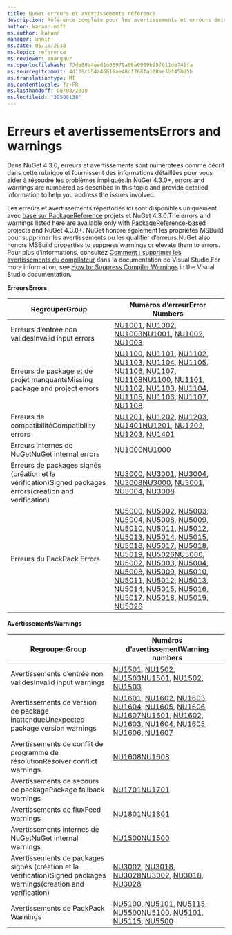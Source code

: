 ```yaml
---
title: NuGet erreurs et avertissements référence
description: Référence complète pour les avertissements et erreurs émises à partir de NuGet pendant différentes opérations NuGet.
author: karann-msft
ms.author: karann
manager: unnir
ms.date: 05/18/2018
ms.topic: reference
ms.reviewer: anangaur
ms.openlocfilehash: 73de86a4eed1a06979a86a0969b95f011de741fa
ms.sourcegitcommit: 4d139cb54a46616ae48d1768fa108ae3bf450d5b
ms.translationtype: MT
ms.contentlocale: fr-FR
ms.lasthandoff: 08/03/2018
ms.locfileid: "39508138"
---
```

# <a name="errors-and-warnings"></a><span data-ttu-id="803ca-103">Erreurs et avertissements</span><span class="sxs-lookup"><span data-stu-id="803ca-103">Errors and warnings</span></span>

<span data-ttu-id="803ca-104">Dans NuGet 4.3.0, erreurs et avertissements sont numérotées comme décrit dans cette rubrique et fournissent des informations détaillées pour vous aider à résoudre les problèmes impliqués.</span><span class="sxs-lookup"><span data-stu-id="803ca-104">In NuGet 4.3.0+, errors and warnings are numbered as described in this topic and provide detailed information to help you address the issues involved.</span></span>

<span data-ttu-id="803ca-105">Les erreurs et avertissements répertoriés ici sont disponibles uniquement avec [basé sur PackageReference](../consume-packages/package-references-in-project-files.md) projets et NuGet 4.3.0.</span><span class="sxs-lookup"><span data-stu-id="803ca-105">The errors and warnings listed here are available only with [PackageReference-based](../consume-packages/package-references-in-project-files.md) projects and NuGet 4.3.0+.</span></span> <span data-ttu-id="803ca-106">NuGet honore également les propriétés MSBuild pour supprimer les avertissements ou les qualifier d’erreurs.</span><span class="sxs-lookup"><span data-stu-id="803ca-106">NuGet also honors MSBuild properties to suppress warnings or elevate them to errors.</span></span> <span data-ttu-id="803ca-107">Pour plus d’informations, consultez [Comment : supprimer les avertissements du compilateur](/visualstudio/ide/how-to-suppress-compiler-warnings) dans la documentation de Visual Studio.</span><span class="sxs-lookup"><span data-stu-id="803ca-107">For more information, see [How to: Suppress Compiler Warnings](/visualstudio/ide/how-to-suppress-compiler-warnings) in the Visual Studio documentation.</span></span>

<span data-ttu-id="803ca-108">**Erreurs**</span><span class="sxs-lookup"><span data-stu-id="803ca-108">**Errors**</span></span>

| <span data-ttu-id="803ca-109">Regrouper</span><span class="sxs-lookup"><span data-stu-id="803ca-109">Group</span></span> | <span data-ttu-id="803ca-110">Numéros d’erreur</span><span class="sxs-lookup"><span data-stu-id="803ca-110">Error Numbers</span></span> |
| --- | --- |
| <span data-ttu-id="803ca-111">Erreurs d’entrée non valides</span><span class="sxs-lookup"><span data-stu-id="803ca-111">Invalid input errors</span></span> | <span data-ttu-id="803ca-112">[NU1001](./errors-and-warnings/NU1001.md), [NU1002](./errors-and-warnings/NU1002.md), [NU1003](./errors-and-warnings/NU1003.md)</span><span class="sxs-lookup"><span data-stu-id="803ca-112">[NU1001](./errors-and-warnings/NU1001.md), [NU1002](./errors-and-warnings/NU1002.md), [NU1003](./errors-and-warnings/NU1003.md)</span></span> |
| <span data-ttu-id="803ca-113">Erreurs de package et de projet manquants</span><span class="sxs-lookup"><span data-stu-id="803ca-113">Missing package and project errors</span></span> | <span data-ttu-id="803ca-114">[NU1100](./errors-and-warnings/NU1100.md), [NU1101](./errors-and-warnings/NU1101.md), [NU1102](./errors-and-warnings/NU1102.md), [NU1103](./errors-and-warnings/NU1103.md), [NU1104](./errors-and-warnings/NU1104.md), [NU1105](./errors-and-warnings/NU1105.md), [NU1106](./errors-and-warnings/NU1106.md), [NU1107](./errors-and-warnings/NU1107.md), [NU1108](./errors-and-warnings/NU1108.md)</span><span class="sxs-lookup"><span data-stu-id="803ca-114">[NU1100](./errors-and-warnings/NU1100.md), [NU1101](./errors-and-warnings/NU1101.md), [NU1102](./errors-and-warnings/NU1102.md), [NU1103](./errors-and-warnings/NU1103.md), [NU1104](./errors-and-warnings/NU1104.md), [NU1105](./errors-and-warnings/NU1105.md), [NU1106](./errors-and-warnings/NU1106.md), [NU1107](./errors-and-warnings/NU1107.md), [NU1108](./errors-and-warnings/NU1108.md)</span></span> |
| <span data-ttu-id="803ca-115">Erreurs de compatibilité</span><span class="sxs-lookup"><span data-stu-id="803ca-115">Compatibility errors</span></span> | <span data-ttu-id="803ca-116">[NU1201](./errors-and-warnings/NU1201.md), [NU1202](./errors-and-warnings/NU1202.md), [NU1203](./errors-and-warnings/NU1203.md), [NU1401](./errors-and-warnings/NU1401.md)</span><span class="sxs-lookup"><span data-stu-id="803ca-116">[NU1201](./errors-and-warnings/NU1201.md), [NU1202](./errors-and-warnings/NU1202.md), [NU1203](./errors-and-warnings/NU1203.md), [NU1401](./errors-and-warnings/NU1401.md)</span></span> |
| <span data-ttu-id="803ca-117">Erreurs internes de NuGet</span><span class="sxs-lookup"><span data-stu-id="803ca-117">NuGet internal errors</span></span> | [<span data-ttu-id="803ca-118">NU1000</span><span class="sxs-lookup"><span data-stu-id="803ca-118">NU1000</span></span>](./errors-and-warnings/NU1000.md) |
| <span data-ttu-id="803ca-119">Erreurs de packages signés (création et la vérification)</span><span class="sxs-lookup"><span data-stu-id="803ca-119">Signed packages errors(creation and verification)</span></span> | <span data-ttu-id="803ca-120">[NU3000](./errors-and-warnings/NU3000.md), [NU3001](./errors-and-warnings/NU3001.md), [NU3004](./errors-and-warnings/NU3004.md), [NU3008](./errors-and-warnings/NU3008.md)</span><span class="sxs-lookup"><span data-stu-id="803ca-120">[NU3000](./errors-and-warnings/NU3000.md), [NU3001](./errors-and-warnings/NU3001.md), [NU3004](./errors-and-warnings/NU3004.md), [NU3008](./errors-and-warnings/NU3008.md)</span></span> |
| <span data-ttu-id="803ca-121">Erreurs du Pack</span><span class="sxs-lookup"><span data-stu-id="803ca-121">Pack Errors</span></span> | <span data-ttu-id="803ca-122">[NU5000](./errors-and-warnings/NU5000.md), [NU5002](./errors-and-warnings/NU5002.md), [NU5003](./errors-and-warnings/NU5003.md), [NU5004](./errors-and-warnings/NU5004.md), [NU5008](./errors-and-warnings/NU5008.md), [NU5009](./errors-and-warnings/NU5009.md), [NU5010](./errors-and-warnings/NU5010.md), [NU5011](./errors-and-warnings/NU5011.md), [NU5012](./errors-and-warnings/NU5012.md), [NU5013](./errors-and-warnings/NU5013.md), [NU5014](./errors-and-warnings/NU5014.md), [NU5015](./errors-and-warnings/NU5015.md), [NU5016](./errors-and-warnings/NU5016.md), [NU5017](./errors-and-warnings/NU5017.md), [NU5018](./errors-and-warnings/NU5018.md), [NU5019](./errors-and-warnings/NU5019.md), [NU5026](./errors-and-warnings/NU5026.md)</span><span class="sxs-lookup"><span data-stu-id="803ca-122">[NU5000](./errors-and-warnings/NU5000.md), [NU5002](./errors-and-warnings/NU5002.md), [NU5003](./errors-and-warnings/NU5003.md), [NU5004](./errors-and-warnings/NU5004.md), [NU5008](./errors-and-warnings/NU5008.md), [NU5009](./errors-and-warnings/NU5009.md), [NU5010](./errors-and-warnings/NU5010.md), [NU5011](./errors-and-warnings/NU5011.md), [NU5012](./errors-and-warnings/NU5012.md), [NU5013](./errors-and-warnings/NU5013.md), [NU5014](./errors-and-warnings/NU5014.md), [NU5015](./errors-and-warnings/NU5015.md), [NU5016](./errors-and-warnings/NU5016.md), [NU5017](./errors-and-warnings/NU5017.md), [NU5018](./errors-and-warnings/NU5018.md), [NU5019](./errors-and-warnings/NU5019.md), [NU5026](./errors-and-warnings/NU5026.md)</span></span>

<span data-ttu-id="803ca-123">**Avertissements**</span><span class="sxs-lookup"><span data-stu-id="803ca-123">**Warnings**</span></span>

| <span data-ttu-id="803ca-124">Regrouper</span><span class="sxs-lookup"><span data-stu-id="803ca-124">Group</span></span> | <span data-ttu-id="803ca-125">Numéros d’avertissement</span><span class="sxs-lookup"><span data-stu-id="803ca-125">Warning numbers</span></span> |
| --- | --- |
| <span data-ttu-id="803ca-126">Avertissements d’entrée non valides</span><span class="sxs-lookup"><span data-stu-id="803ca-126">Invalid input warnings</span></span> | <span data-ttu-id="803ca-127">[NU1501](./errors-and-warnings/NU1501.md), [NU1502](./errors-and-warnings/NU1502.md), [NU1503](./errors-and-warnings/NU1503.md)</span><span class="sxs-lookup"><span data-stu-id="803ca-127">[NU1501](./errors-and-warnings/NU1501.md), [NU1502](./errors-and-warnings/NU1502.md), [NU1503](./errors-and-warnings/NU1503.md)</span></span> |
| <span data-ttu-id="803ca-128">Avertissements de version de package inattendue</span><span class="sxs-lookup"><span data-stu-id="803ca-128">Unexpected package version warnings</span></span> | <span data-ttu-id="803ca-129">[NU1601](./errors-and-warnings/NU1601.md), [NU1602](./errors-and-warnings/NU1602.md), [NU1603](./errors-and-warnings/NU1603.md), [NU1604](./errors-and-warnings/NU1604.md), [NU1605](./errors-and-warnings/NU1605.md), [NU1606](./errors-and-warnings/NU1108.md), [NU1607](./errors-and-warnings/NU1107.md)</span><span class="sxs-lookup"><span data-stu-id="803ca-129">[NU1601](./errors-and-warnings/NU1601.md), [NU1602](./errors-and-warnings/NU1602.md), [NU1603](./errors-and-warnings/NU1603.md), [NU1604](./errors-and-warnings/NU1604.md), [NU1605](./errors-and-warnings/NU1605.md), [NU1606](./errors-and-warnings/NU1108.md), [NU1607](./errors-and-warnings/NU1107.md)</span></span> |
| <span data-ttu-id="803ca-130">Avertissements de conflit de programme de résolution</span><span class="sxs-lookup"><span data-stu-id="803ca-130">Resolver conflict warnings</span></span> | [<span data-ttu-id="803ca-131">NU1608</span><span class="sxs-lookup"><span data-stu-id="803ca-131">NU1608</span></span>](./errors-and-warnings/NU1608.md) |
| <span data-ttu-id="803ca-132">Avertissements de secours de package</span><span class="sxs-lookup"><span data-stu-id="803ca-132">Package fallback warnings</span></span> | [<span data-ttu-id="803ca-133">NU1701</span><span class="sxs-lookup"><span data-stu-id="803ca-133">NU1701</span></span>](./errors-and-warnings/NU1701.md) |
| <span data-ttu-id="803ca-134">Avertissements de flux</span><span class="sxs-lookup"><span data-stu-id="803ca-134">Feed warnings</span></span> | [<span data-ttu-id="803ca-135">NU1801</span><span class="sxs-lookup"><span data-stu-id="803ca-135">NU1801</span></span>](./errors-and-warnings/NU1801.md) |
| <span data-ttu-id="803ca-136">Avertissements internes de NuGet</span><span class="sxs-lookup"><span data-stu-id="803ca-136">NuGet internal warnings</span></span> | [<span data-ttu-id="803ca-137">NU1500</span><span class="sxs-lookup"><span data-stu-id="803ca-137">NU1500</span></span>](./errors-and-warnings/NU1500.md) |
| <span data-ttu-id="803ca-138">Avertissements de packages signés (création et la vérification)</span><span class="sxs-lookup"><span data-stu-id="803ca-138">Signed packages warnings(creation and verification)</span></span> | <span data-ttu-id="803ca-139">[NU3002](./errors-and-warnings/NU3002.md), [NU3018](./errors-and-warnings/NU3018.md), [NU3028](./errors-and-warnings/NU3028.md)</span><span class="sxs-lookup"><span data-stu-id="803ca-139">[NU3002](./errors-and-warnings/NU3002.md), [NU3018](./errors-and-warnings/NU3018.md), [NU3028](./errors-and-warnings/NU3028.md)</span></span> |
| <span data-ttu-id="803ca-140">Avertissements de Pack</span><span class="sxs-lookup"><span data-stu-id="803ca-140">Pack Warnings</span></span> | <span data-ttu-id="803ca-141">[NU5100](./errors-and-warnings/NU5100.md), [NU5101](./errors-and-warnings/NU5101.md), [NU5115](./errors-and-warnings/NU5115.md), [NU5500](./errors-and-warnings/NU5500.md)</span><span class="sxs-lookup"><span data-stu-id="803ca-141">[NU5100](./errors-and-warnings/NU5100.md), [NU5101](./errors-and-warnings/NU5101.md), [NU5115](./errors-and-warnings/NU5115.md), [NU5500](./errors-and-warnings/NU5500.md)</span></span>
